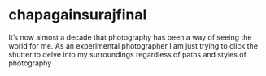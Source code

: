 # chapagainsurajfinal
It’s now almost a decade that photography has been a way of seeing the world for me. As an experimental photographer I am just trying to click the shutter to delve into my surroundings regardless of paths and styles of photography

